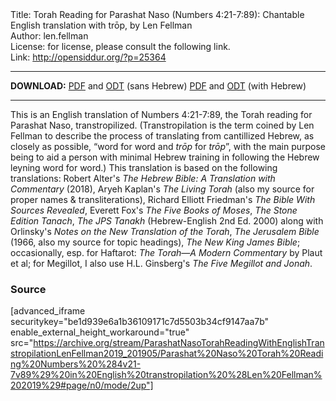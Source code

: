 <html>
<head></head>
<body>
Title: Torah Reading for Parashat Naso (Numbers 4:21-7:89): Chantable English translation with trōp, by Len Fellman<br />
Author: len.fellman<br />
License: for license, please consult the following link.<br />
Link: <a href="http://opensiddur.org/?p=25364">http://opensiddur.org/?p=25364</a>
<p />
<hr />

<strong>DOWNLOAD:</strong> 
<a href="https://archive.org/download/ParashatNasoTorahReadingWithEnglishTranstropilationLenFellman2019_201905/Parashat%20Naso%20Torah%20Reading%20Numbers%20%284v21-7v89%29%20in%20English%20transtropilation%20%28Len%20Fellman%202019%29%20-%20english%20only.pdf">PDF</a> and <a href="https://archive.org/download/ParashatNasoTorahReadingWithEnglishTranstropilationLenFellman2019_201905/Parashat%20Naso%20Torah%20Reading%20Numbers%20%284v21-7v89%29%20in%20English%20transtropilation%20%28Len%20Fellman%202019%29%20-%20english%20only.odt">ODT</a> (sans Hebrew) 
<a href="https://archive.org/download/ParashatNasoTorahReadingWithEnglishTranstropilationLenFellman2019_201905/Parashat%20Naso%20Torah%20Reading%20Numbers%20%284v21-7v89%29%20in%20English%20transtropilation%20%28Len%20Fellman%202019%29.pdf">PDF</a> and <a href="https://archive.org/download/ParashatNasoTorahReadingWithEnglishTranstropilationLenFellman2019_201905/Parashat%20Naso%20Torah%20Reading%20Numbers%20%284v21-7v89%29%20in%20English%20transtropilation%20%28Len%20Fellman%202019%29.odt">ODT</a> (with Hebrew)


<hr />

This is an English translation of Numbers 4:21-7:89, the Torah reading for Parashat Naso, transtropilized. (Transtropilation is the term coined by Len Fellman to describe the process of translating from cantillized Hebrew, as closely as possible, “word for word and <em>trōp</em> for <em>trōp</em>”, with the main purpose being to aid a person with minimal Hebrew training in following the Hebrew leyning word for word.) This translation is based on the following translations: Robert Alter's <em>The Hebrew Bible: A Translation with Commentary</em> (2018), Aryeh Kaplan's <em>The Living Torah</em> (also my source for proper names & transliterations), Richard Elliott Friedman's <em>The Bible With Sources Revealed</em>, Everett Fox's <em>The Five Books of Moses</em>, <em>The Stone Edition Tanach</em>, <em>The JPS Tanakh</em> (Hebrew-English 2nd Ed. 2000) along with Orlinsky's <em>Notes on the New Translation of the Torah</em>, <em>The Jerusalem Bible</em> (1966, also my source for topic headings), <em>The New King James Bible</em>; occasionally, esp. for Haftarot: <em>The Torah—A Modern Commentary</em> by Plaut et al; for Megillot, I also use H.L. Ginsberg's <em>The Five Megillot and Jonah</em>.

<h3>Source</h3>

[advanced_iframe securitykey="be1d939e6a1b36109171c7d5503b34cf9147aa7b" enable_external_height_workaround="true" src="https://archive.org/stream/ParashatNasoTorahReadingWithEnglishTranstropilationLenFellman2019_201905/Parashat%20Naso%20Torah%20Reading%20Numbers%20%284v21-7v89%29%20in%20English%20transtropilation%20%28Len%20Fellman%202019%29#page/n0/mode/2up"]

</body>
</html>